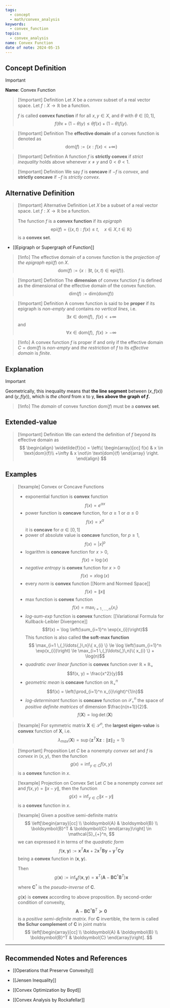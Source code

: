 ```yaml
---
tags:
  - concept
  - math/convex_analysis
keywords:
  - convex_function
topics:
  - convex_analysis
name: Convex Function
date of note: 2024-05-15
---
```


## Concept Definition

>[!important]
>**Name**: Convex Function

>[!important] Definition
>Let $X$ be a *convex* subset of a real vector space. Let $f: X \to \mathbb{R}$ be a function. 
>
>$f$ is called **convex function** if for all $x, y \in X$, and $\theta$ with $\theta\in [0, 1]$,
>$$
>f(\theta x + (1- \theta) y) \le \theta f(x) + (1- \theta) f(y).
>$$

>[!important] Definition
>The **effective domain** of a convex function is denoted as 
>$$
>\text{dom}(f) := \{ x: f(x) < + \infty \}
>$$


>[!important] Definition
>A function $f$ is **strictly convex** if *strict inequality* holds above whenever $x \neq y$ and $0 < \theta < 1$.

>[!important] Definition
>We say $f$ is **concave** if $−f$ is *convex*, and **strictly concave** if $−f$ is *strictly convex*.

## Alternative Definition


>[!important] Alternative Definition
>Let $X$ be a subset of a real vector space. Let $f: X \to \mathbb{R}$ be a function. 
>
>The function $f$ is a **convex function** if its *epigraph* 
>$$
>\text{epi}(f) = \{(x, t): f(x) \le t, \quad x\in X, t \in \mathbb{R}  \}
>$$ 
>is a **convex set**.


- [[Epigraph or Supergraph of Function]]

>[!info]
>The effective domain of a convex function is the *projection of the epigraph* $\text{epi}(f)$ on $X$.
>$$
>\text{dom}(f) := \{x: \exists t, \; (x, t) \in \text{epi}(f)  \}.
>$$

>[!important] Definition
>The **dimension** of convex function $f$ is defined as the dimensional of the effective domain of the convex function.
>$$
>\text{dim}(f) := \text{dim}(\text{dom}(f))
>$$

>[!important] Definition
>A convex function is said to be **proper** if its epigraph is *non-empty* and contains *no vertical lines*, i.e.
>$$
>\exists x\in \text{dom}(f), \;\;  f(x) < + \infty
>$$ 
>and
>$$
>\forall x \in \text{dom}(f), \;\;  f(x) > - \infty
>$$


>[!info]
>A convex function $f$ is proper if and only if the effective domain $C= \text{dom}(f)$ is *non-empty* and *the restriction* of $f$ to its *effective domain* is *finite*. 



## Explanation


>[!important]
>Geometrically, this inequality means that **the line segment** between $(x, f(x))$ and $(y, f (y))$, which is *the chord* from x to y, **lies above the graph of $f$.**

>[!info]
>The *domain* of convex function $\text{dom}(f)$  must be a **convex set**.

## Extended-value 

>[!important] Definition
>We can extend the definition of $f$ beyond its effective domain as
>$$
>\begin{align}
>\widetilde{f}(x) = \left\{ \begin{array}[cc]
>f(x) & x \in \text{dom}(f)\\
>+\infty & x \not\in \text{dom}(f)
\end{array}  \right. 
\end{align}
>$$

## Examples

>[!example] Convex or Concave Functions
>- exponential function is **convex** function
>  $$f(x)  = e^{\alpha x}$$
>-   power function is **concave** function, for $\alpha \ge 1$ or $\alpha  \le 0$
>  $$f(x) = x^{\alpha}$$
>    it is **concave** for $\alpha \in [0, 1]$
>- power of absolute value is **concave** function, for $p \ge 1$,
>  $$f(x) = |x|^p$$    
>- logarithm is **concave** function for $x > 0$, 
>  $$f(x) = \log(x)$$  
>- *negative entropy* is **convex** function for $x >0$
>  $$f(x) = x \log(x)$$
>- every *norm* is **convex** function [[Norm and Normed Space]]
>  $$f(x) = \lVert x \rVert $$
>- max function is **convex** function
>  $$f(x) = \max_{i=1 \,{,}\ldots{,}\,n}\{ x_{i} \}$$
>- *log-sum-exp* function is **convex** function: [[Variational Formula for Kullback-Leibler Divergence]]
>  $$f(x) = \log \left(\sum_{i=1}^n \exp(x_{i})\right)$$
>  This function is also called **the soft-max function**
>  $$ \max_{i=1 \,{,}\ldots{,}\,n}\{ x_{i} \} \le \log \left(\sum_{i=1}^n \exp(x_{i})\right) \le \max_{i=1 \,{,}\ldots{,}\,n}\{ x_{i} \} + \log(n)$$
>- *quadratic over linear function* is **convex** function over $\mathbb{R} \times \mathbb{R}_{+}$
>  $$f(x, y) = \frac{x^2}{y}$$
>- *geometric mean* is **concave** function on $\mathbb{R}_{+}^n$  
>  $$f(x) = \left(\prod_{i=1}^n x_{i}\right)^{1/n}$$
>- *log-determinant* function is **concave** function on $\mathcal{S}_{+}^n$ the space of *positive definite matrices* of dimension $\frac{n(n+1)}{2}$. 
>$$f(\boldsymbol{X}) = \log\det(\boldsymbol{X})$$   

>[!example]
>For symmetric matrix $\boldsymbol{X} \in \mathcal{S}^{n}$, the **largest eigen-value** is **convex** function of $\boldsymbol{X}$, i.e.
>$$
>\lambda_{max}(\boldsymbol{X}) = \sup\left\{\boldsymbol{z}^T\boldsymbol{X}\boldsymbol{z}: \lVert \boldsymbol{z} \rVert_{2} = 1    \right\}
>$$

>[!important] Proposition
>Let $C$ be a nonempty *convex set* and $f$ is *convex* in $(x, y)$, then the function 
>$$
>g(x) = \inf_{y \in C}f(x, y)
>$$
>is a **convex** function in $x$.

>[!example] Projection on Convex Set
>Let $C$ be a nonempty *convex set* and $f(x, y) = \lVert x - y \rVert$, then the function 
>$$
>g(x) = \inf_{y \in C}\lVert x - y \rVert
>$$
>is a **convex** function in $x$.

>[!example] 
>Given a positive semi-definite matrix
>$$
>\left[\begin{array}[cc]  \\
>\boldsymbol{A} & \boldsymbol{B} \\ 
>\boldsymbol{B}^T & \boldsymbol{C}
\end{array}\right] \in \mathcal{S}_{+}^n,
>$$
>we can expressed it in terms of the *quadratic form*
>$$
>f(\boldsymbol{x}, \boldsymbol{y}) := \boldsymbol{x}^T\boldsymbol{A}\boldsymbol{x} + 2 \boldsymbol{x}^T\boldsymbol{B}\boldsymbol{y} + \boldsymbol{y}^T\boldsymbol{C}\boldsymbol{y}
>$$
>being a **convex** function in $(\boldsymbol{x}, \boldsymbol{y})$.
>
>Then 
>$$
>g(\boldsymbol{x}) := \inf_{\boldsymbol{y}}f(\boldsymbol{x}, \boldsymbol{y}) = \boldsymbol{x}^T \left(\boldsymbol{A} - \boldsymbol{B}\boldsymbol{C}^{\dagger}\boldsymbol{B}^T\right) \boldsymbol{x}
>$$
>where $\boldsymbol{C}^{\dagger}$ is the *pseudo-inverse* of $\boldsymbol{C}.$
>
>$g(\boldsymbol{x})$ is **convex** according to above proposition. By second-order condition of convexity, 
>$$
>\boldsymbol{A} - \boldsymbol{B}\boldsymbol{C}^{\dagger}\boldsymbol{B}^T \succeq \boldsymbol{0}
>$$
>is a *positive semi-definite matrix*.  For $\boldsymbol{C}$ invertible, the term is called **the Schur complement** of $\boldsymbol{C}$ in joint matrix
>$$
>\left[\begin{array}[cc]  \\
>\boldsymbol{A} & \boldsymbol{B} \\ 
>\boldsymbol{B}^T & \boldsymbol{C}
\end{array}\right].
>$$



-----------
##  Recommended Notes and References

- [[Operations that Preserve Convexity]]
- [[Jensen Inequality]]

- [[Convex Optimization by Boyd]]
- [[Convex Analysis by Rockafellar]]